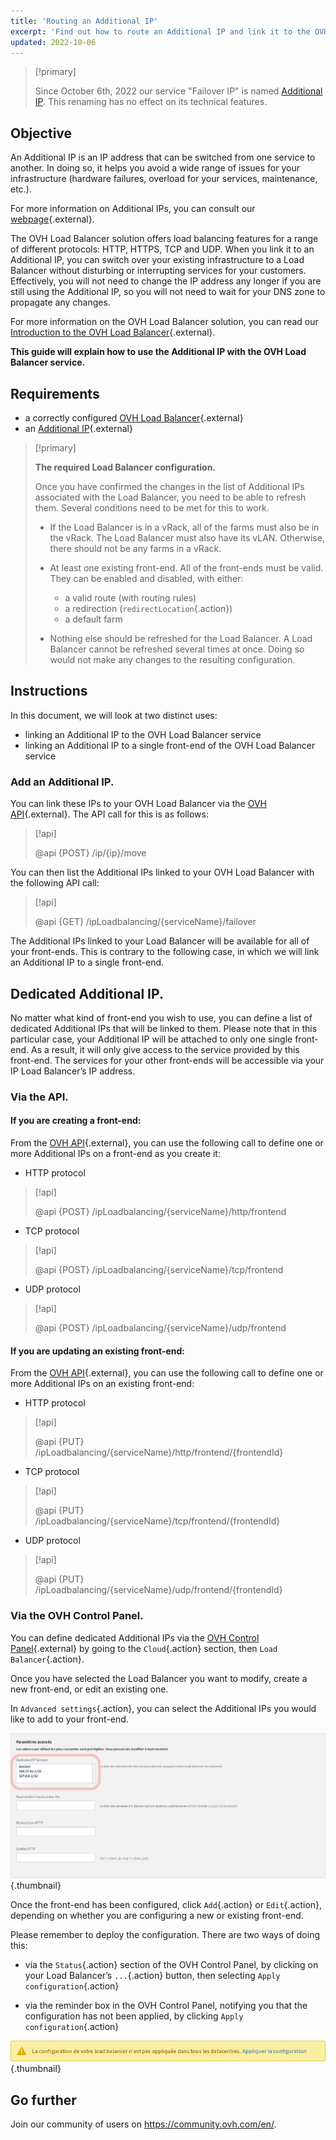 ```yaml
---
title: 'Routing an Additional IP'
excerpt: 'Find out how to route an Additional IP and link it to the OVH Load Balancer'
updated: 2022-10-06
---
```



> [!primary]
>
> Since October 6th, 2022 our service "Failover IP" is named [Additional IP](https://www.ovhcloud.com/en/network/additional-ip/). This renaming has no effect on its technical features.
>

## Objective

An Additional IP is an IP address that can be switched from one service to another. In doing so, it helps you avoid a wide range of issues for your infrastructure (hardware failures, overload for your services, maintenance, etc.).

For more information on Additional IPs, you can consult our [webpage](https://www.ovhcloud.com/en/bare-metal/ip/){.external}.

The OVH Load Balancer solution offers load balancing features for a range of different protocols: HTTP, HTTPS, TCP and UDP. When you link it to an Additional IP, you can switch over your existing infrastructure to a Load Balancer without disturbing or interrupting services for your customers. Effectively, you will not need to change the IP address any longer if you are still using the Additional IP, so you will not need to wait for your DNS zone to propagate any changes.

For more information on the OVH Load Balancer solution, you can read our [Introduction to the OVH Load Balancer](/pages/network/load_balancer/use_presentation){.external}.

**This guide will explain how to use the Additional IP with the OVH Load Balancer service.**


## Requirements

- a correctly configured [OVH Load Balancer](https://www.ovh.com/world/solutions/load-balancer/){.external}
- an [Additional IP](https://www.ovhcloud.com/en/bare-metal/ip/){.external}

> [!primary]
>
> **The required Load Balancer configuration.**
>
> Once you have confirmed the changes in the list of Additional IPs associated with the Load Balancer, you need to be able to refresh them. Several conditions need to be met for this to work.
> 
> - If the Load Balancer is in a vRack, all of the farms must also be in the vRack. The Load Balancer must also have its vLAN. Otherwise, there should not be any farms in a vRack.
>
> - At least one existing front-end. All of the front-ends must be valid. They can be enabled and disabled, with either:
>    - a valid route (with routing rules)
>    - a redirection (`redirectLocation`{.action})
>    - a default farm
>
> - Nothing else should be refreshed for the Load Balancer. A Load Balancer cannot be refreshed several times at once. Doing so would not make any changes to the resulting configuration.
>

## Instructions

In this document, we will look at two distinct uses:

- linking an Additional IP to the OVH Load Balancer service
- linking an Additional IP to a single front-end of the OVH Load Balancer service


### Add an Additional IP.

You can link these IPs to your OVH Load Balancer via the [OVH API](https://ca.api.ovh.com){.external}.
The API call for this is as follows:


> [!api]
>
> @api {POST} /ip/{ip}/move
> 

You can then list the Additional IPs linked to your OVH Load Balancer with the following API call:


> [!api]
>
> @api {GET} /ipLoadbalancing/{serviceName}/failover
>

The Additional IPs linked to your Load Balancer will be available for all of your front-ends. This is contrary to the following case, in which we will link an Additional IP to a single front-end.


## Dedicated Additional IP.

No matter what kind of front-end you wish to use, you can define a list of dedicated Additional IPs that will be linked to them. Please note that in this particular case, your Additional IP will be attached to only one single front-end. As a result, it will only give access to the service provided by this front-end. The services for your other front-ends will be accessible via your IP Load Balancer’s IP address.

### Via the API.

#### If you are creating a front-end:

From the [OVH API](https://ca.api.ovh.com){.external}, you can use the following call to define one or more Additional IPs on a front-end as you create it:


* HTTP protocol

> [!api]
>
> @api {POST} /ipLoadbalancing/{serviceName}/http/frontend
> 

* TCP protocol

> [!api]
>
> @api {POST} /ipLoadbalancing/{serviceName}/tcp/frontend
> 

* UDP protocol

> [!api]
>
> @api {POST} /ipLoadbalancing/{serviceName}/udp/frontend
> 


#### If you are updating an existing front-end:

From the [OVH API](https://ca.api.ovh.com){.external}, you can use the following call to define one or more Additional IPs on an existing front-end:


* HTTP protocol

> [!api]
>
> @api {PUT} /ipLoadbalancing/{serviceName}/http/frontend/{frontendId}
> 

* TCP protocol

> [!api]
>
> @api {PUT} /ipLoadbalancing/{serviceName}/tcp/frontend/{frontendId}
> 

* UDP protocol

> [!api]
>
> @api {PUT} /ipLoadbalancing/{serviceName}/udp/frontend/{frontendId}
> 


### Via the OVH Control Panel.

You can define dedicated Additional IPs via the [OVH Control Panel](https://ca.ovh.com/auth/?action=gotomanager&from=https://www.ovh.com/world/&ovhSubsidiary=we){.external} by going to the `Cloud`{.action} section, then `Load Balancer`{.action}.

Once you have selected the Load Balancer you want to modify, create a new front-end, or edit an existing one.

In `Advanced settings`{.action}, you can select the Additional IPs you would like to add to your front-end.


![Configure the front-end by associating an Additional IP](images/iplb_frontend.png){.thumbnail}

Once the front-end has been configured, click `Add`{.action} or `Edit`{.action}, depending on whether you are configuring a new or existing front-end.

Please remember to deploy the configuration. There are two ways of doing this:

- via the `Status`{.action} section of the OVH Control Panel, by clicking on your Load Balancer’s `...`{.action} button, then selecting `Apply configuration`{.action}

- via the reminder box in the OVH Control Panel, notifying you that the configuration has not been applied, by clicking `Apply configuration`{.action}

![Apply a Load Balancer configuration](images/apply_configuration.png){.thumbnail}


## Go further

Join our community of users on <https://community.ovh.com/en/>.
